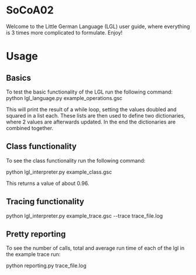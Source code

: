 # SoCoA02
Welcome to the Little German Language (LGL) user guide, where everything is 3 times more complicated to formulate. Enjoy!

# Usage
## Basics
To test the basic functionality of the LGL run the following command:
python lgl_language.py example_operations.gsc

This will print the result of a while loop, setting the values doubled and squared in a list each. 
These lists are then used to define two dictionaries, where 2 values are afterwards updated. In the end the dictionaries are combined together.

## Class functionality
To see the class functionality run the following command:

python lgl_interpreter.py example_class.gsc 

This returns a value of about 0.96.

## Tracing functionality
python lgl_interpreter.py example_trace.gsc --trace trace_file.log


## Pretty reporting
To see the number of calls, total and average run time of each of the lgl in the example trace run:

python reporting.py trace_file.log
